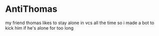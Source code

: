 # AntiThomas
my friend thomas likes to stay alone in vcs all the time so i made a bot to kick him if he's alone for too long
